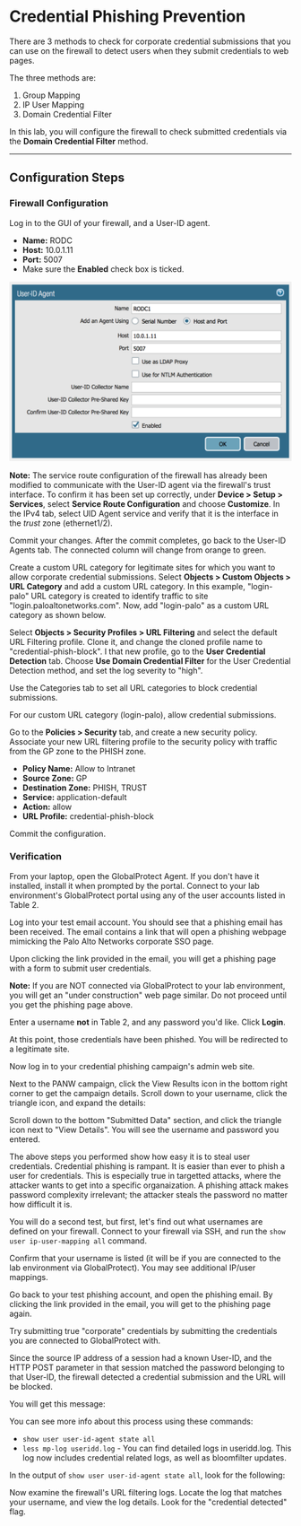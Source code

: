 <h1>Credential Phishing Prevention</h1>

There are 3 methods to check for corporate credential submissions that you can use on the firewall
to detect users when they submit credentials to web pages.

The three methods are:

1. Group Mapping
2. IP User Mapping
3. Domain Credential Filter

In this lab, you will configure the firewall to check submitted credentials via the **Domain 
Credential Filter** method.

---

## Configuration Steps

### Firewall Configuration

Log in to the GUI of your firewall, and a User-ID agent.

   - **Name:** RODC
   - **Host:** 10.0.1.11
   - **Port:** 5007
   - Make sure the **Enabled** check box is ticked.

![User-ID Agent](img/uid_agent.png)

**Note:** The service route configuration of the firewall has already been modified to communicate
with the User-ID agent via the firewall's trust interface.  To confirm it has been set up correctly,
under **Device > Setup > Services**, select **Service Route Configuration** and choose 
**Customize**.  In the IPv4 tab, select UID Agent service and verify that it is the interface in 
the *trust* zone (ethernet1/2).

Commit your changes.  After the commit completes, go back to the User-ID Agents tab.  The connected
column will change from orange to green.

Create a custom URL category for legitimate sites for which you want to allow corporate credential
submissions.  Select **Objects > Custom Objects > URL Category** and add a custom URL category.
In this example, "login-palo" URL category is created to identify traffic to site 
"login.paloaltonetworks.com".  Now, add "login-palo" as a custom URL category as shown below.

Select **Objects > Security Profiles > URL Filtering** and select the default URL Filtering profile.
Clone it, and change the cloned profile name to "credential-phish-block".  I that new profile, go
to the **User Credential Detection** tab.  Choose **Use Domain Credential Filter** for the User 
Credential Detection method, and set the log severity to "high".

Use the Categories tab to set all URL categories to block credential submissions.

For our custom URL category (login-palo), allow credential submissions.

Go to the **Policies > Security** tab, and create a new security policy.  Associate your new URL
filtering profile to the security policy with traffic from the GP zone to the PHISH zone.

  - **Policy Name:** Allow to Intranet
  - **Source Zone:** GP
  - **Destination Zone:** PHISH, TRUST
  - **Service:** application-default
  - **Action:** allow
  - **URL Profile:** credential-phish-block

Commit the configuration.

### Verification

From your laptop, open the GlobalProtect Agent.  If you don't have it installed, install it when 
prompted by the portal.  Connect to your lab environment's GlobalProtect portal using any of the 
user accounts listed in Table 2.

Log into your test email account.  You should see that a phishing email has been received.  The
email contains a link that will open a phishing webpage mimicking the Palo Alto Networks corporate
SSO page.

Upon clicking the link provided in the email, you will get a phishing page with a form to submit
user credentials.

**Note:** If you are NOT connected via GlobalProtect to your lab environment, you will get an 
"under construction" web page similar.  Do not proceed until you get the phishing page above.

Enter a username **not** in Table 2, and any password you'd like.  Click **Login**.

At this point, those credentials have been phished.  You will be redirected to a legitimate site.

Now log in to your credential phishing campaign's admin web site.

Next to the PANW campaign, click the View Results icon in the bottom right corner to get the 
campaign details.  Scroll down to your username, click the triangle icon, and expand the details:

Scroll down to the bottom "Submitted Data" section, and click the triangle icon next to "View 
Details".  You will see the username and password you entered.

The above steps you performed show how easy it is to steal user credentials.  Credential phishing
is rampant.  It is easier than ever to phish a user for credentials.  This is especially true in
targetted attacks, where the attacker wants to get into a specific organaization.  A phishing attack
makes password complexity irrelevant; the attacker steals the password no matter how difficult it
is.

You will do a second test, but first, let's find out what usernames are defined on your firewall.
Connect to your firewall via SSH, and run the `show user ip-user-mapping all` command.

Confirm that your username is listed (it will be if you are connected to the lab environment via 
GlobalProtect).  You may see additional IP/user mappings.

Go back to your test phishing account, and open the phishing email.  By clicking the link provided
in the email, you will get to the phishing page again.

Try submitting true "corporate" credentials by submitting the credentials you are connected to 
GlobalProtect with.

Since the source IP address of a session had a known User-ID, and the HTTP POST parameter in that
session matched the password belonging to that User-ID, the firewall detected a credential 
submission and the URL will be blocked.

You will get this message:

You can see more info about this process using these commands:

* `show user user-id-agent state all`
* `less mp-log useridd.log` - You can find detailed logs in useridd.log.  This log now includes 
  credential related logs, as well as bloomfilter updates.

In the output of `show user user-id-agent state all`, look for the following:

Now examine the firewall's URL filtering logs.  Locate the log that matches your username, and view
the log details.  Look for the "credential detected" flag.